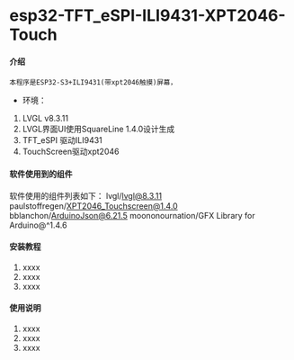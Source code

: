 # esp32-TFT_eSPI-ILI9431-XPT2046-Touch

#### 介绍
    本程序是ESP32-S3+ILI9431(带xpt2046触摸)屏幕，
- 环境：
1. LVGL v8.3.11
2. LVGL界面UI使用SquareLine 1.4.0设计生成
3. TFT_eSPI 驱动ILI9431 
4. TouchScreen驱动xpt2046
 


#### 软件使用到的组件
软件使用的组件列表如下：
	lvgl/lvgl@8.3.11
	paulstoffregen/XPT2046_Touchscreen@1.4.0
	bblanchon/ArduinoJson@6.21.5
	moononournation/GFX Library for Arduino@^1.4.6


#### 安装教程

1.  xxxx
2.  xxxx
3.  xxxx

#### 使用说明

1.  xxxx
2.  xxxx
3.  xxxx
